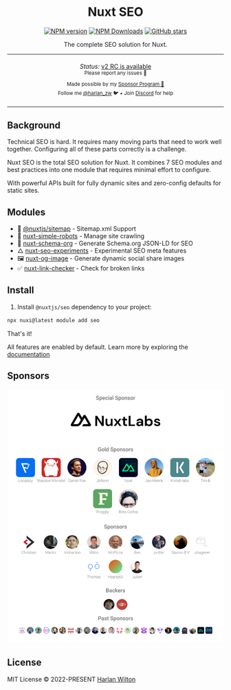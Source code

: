 <h1 align='center'>Nuxt SEO</h1>

<p align="center">
<a href='https://github.com/harlan-zw/nuxt-seo/actions/workflows/test.yml'>
</a>
<a href="https://www.npmjs.com/package/@nuxtjs/seo" target="__blank"><img src="https://img.shields.io/npm/v/@nuxtjs/seo?style=flat&colorA=002438&colorB=28CF8D" alt="NPM version"></a>
<a href="https://www.npmjs.com/package/@nuxtjs/seo" target="__blank"><img alt="NPM Downloads" src="https://img.shields.io/npm/dm/@nuxtjs/seo?flat&colorA=002438&colorB=28CF8D"></a>
<a href="https://github.com/harlan-zw/nuxt-seo" target="__blank"><img alt="GitHub stars" src="https://img.shields.io/github/stars/harlan-zw/nuxt-seo?flat&colorA=002438&colorB=28CF8D"></a>
</p>

<p align="center">
The complete SEO solution for Nuxt.
</p>

<p align="center">
<table>
<tbody>
<td align="center">
<img width="800" height="0" /><br>
<i>Status:</i> <a href="https://github.com/harlan-zw/nuxt-seo/releases/tag/v2.0.0">v2 RC is available</a></b> <br>
<sup> Please report any issues 🐛</sup><br>
<sub>Made possible by my <a href="https://github.com/sponsors/harlan-zw">Sponsor Program 💖</a><br> Follow me <a href="https://twitter.com/harlan_zw">@harlan_zw</a> 🐦 • Join <a href="https://discord.gg/275MBUBvgP">Discord</a> for help</sub><br>
<img width="800" height="0" />
</td>
</tbody>
</table>
</p>

## Background

Technical SEO is hard. It requires many moving parts that need to work well together. Configuring all of these parts
correctly is a challenge.

Nuxt SEO is the total SEO solution for Nuxt. It combines 7 SEO modules and best practices into one module that requires
minimal effort to configure.

With powerful APIs built for fully dynamic sites and zero-config defaults for static sites.

## Modules

- 📖 [@nuxtjs/sitemap](https://github.com/nuxt-modules/sitemap) - Sitemap.xml Support
- 🤖 [nuxt-simple-robots](https://github.com/harlan-zw/nuxt-simple-robots) - Manage site crawling
- 🔎 [nuxt-schema-org](https://unhead-schema-org.harlanzw.com/) - Generate Schema.org JSON-LD for SEO
- △ [nuxt-seo-experiments](https://github.com/harlan-zw/nuxt-seo-experiments) - Experimental SEO meta features
- 🖼️ [nuxt-og-image](https://github.com/nuxt-modules/og-image) - Generate dynamic social share images
- ✅ [nuxt-link-checker](https://github.com/harlan-zw/nuxt-link-checker) - Check for broken links

## Install

1. Install `@nuxtjs/seo` dependency to your project:

```sh
npx nuxi@latest module add seo
```

That's it!

All features are enabled by default. Learn more by exploring the [documentation](https://nuxtseo.com)

## Sponsors

<p align="center">
  <a href="https://raw.githubusercontent.com/harlan-zw/static/main/sponsors.svg">
    <img src='https://raw.githubusercontent.com/harlan-zw/static/main/sponsors.svg'/>
  </a>
</p>

## License

MIT License © 2022-PRESENT [Harlan Wilton](https://github.com/harlan-zw)
